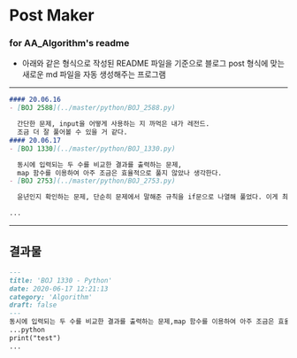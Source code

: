 # Post Maker
### for AA_Algorithm's readme
- 아래와 같은 형식으로 작성된 README 파일을 기준으로 블로그 post 형식에 맞는 새로운 md 파일을 자동 생성해주는 프로그램

---
```md
#### 20.06.16
- [BOJ 2588](../master/python/BOJ_2588.py)

  간단한 문제, input을 어떻게 사용하는 지 까먹은 내가 레전드.
  조금 더 잘 풀어볼 수 있을 거 같다.
#### 20.06.17
- [BOJ 1330](../master/python/BOJ_1330.py)

  동시에 입력되는 두 수를 비교한 결과를 출력하는 문제,
  map 함수를 이용하여 아주 조금은 효율적으로 풀지 않았나 생각한다.
- [BOJ 2753](../master/python/BOJ_2753.py)

  윤년인지 확인하는 문제, 단순히 문제에서 말해준 규칙을 if문으로 나열해 풀었다. 이게 최선인가?

...
```

---
## 결과물
```md
---
title: 'BOJ 1330 - Python'
date: 2020-06-17 12:21:13
category: 'Algorithm'
draft: false
---
동시에 입력되는 두 수를 비교한 결과를 출력하는 문제,map 함수를 이용하여 아주 조금은 효율적으로 풀지 않았나 생각한다.
...python
print("test")
...

```
